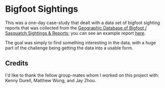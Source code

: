 # Bigfoot Sightings

This was a one-day case-study that dealt with a data set of bigfoot sighting reports that was collected from the [Geographic Database of Bigfoot / Sasquatch Sightings & Reports](http://www.bfro.net/gdb/); you can see an example report [here](http://www.bfro.net/GDB/show_report.asp?id=13038).

The goal was simply to find something interesting in the data, with a huge part of the challenge being getting the data into a usable form.

## Credits

I'd like to thank the fellow group-mates whom I worked on this project with: Kenny Durell, Matthew Wong, and Jay Zhou.

